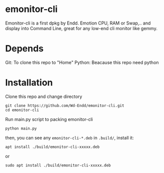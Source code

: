 # emonitor-cli
Emonitor-cli is a first dpkg by Endd.
Emotion CPU, RAM or Swap,.. and display into Command Line, great for any low-end cli monitor like gemmy.
# Depends
Git: To clone this repo to "Home"
Python: Beacause this repo need python
# Installation
Clone this repo and change directory
```
git clone https://github.com/Wd-Endd/emonitor-cli.git
cd emonitor-cli
```
Run main.py script to packing emonitor-cli
```
python main.py
```
then, you can see any ``emonitor-cli-*.deb`` in ``.build/``, install it:
```
apt install ./build/emonitor-cli-xxxxx.deb
```
or
```
sudo apt install ./build/emonitor-cli-xxxxx.deb
```

